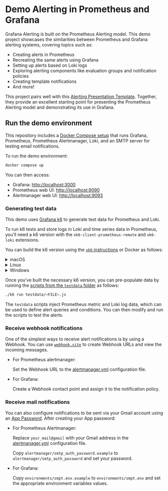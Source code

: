 # Demo Alerting in Prometheus and Grafana 

Grafana Alerting is built on the Prometheus Alerting model. This demo project showcases the similarities between Prometheus and Grafana alerting systems, covering topics such as:

- Creating alerts in Prometheus
- Recreating the same alerts using Grafana
- Setting up alerts based on Loki logs
- Exploring alerting components like evaluation groups and notification policies
- Creating template notifications
- And more!

This project pairs well with this [Alerting Presentation Template](https://docs.google.com/presentation/d/1XvJnBlNnXUjiS409ABN4NxNkFZoYDmoRKKoJqsvln-g/edit?usp=sharing). Together, they provide an excellent starting point for presenting the Prometheus Alerting model and demonstrating its use in Grafana.

## Run the demo environment

This repository includes a [Docker Compose setup](./docker-compose.yaml) that runs Grafana, Prometheus, Prometheus Alertmanager, Loki, and an SMTP server for testing email notifications.

To run the demo environment:

```bash
docker compose up
```

You can then access:
- Grafana: [http://localhost:3000](http://localhost:3000/)
- Prometheus web UI: [http://localhost:9090](http://localhost:9090/)
- Alertmanager web UI: [http://localhost:9093](http://localhost:9093/)

### Generating test data

This demo uses [Grafana k6](https://grafana.com/docs/k6) to generate test data for Prometheus and Loki.

To run k6 tests and store logs in Loki and time series data in Prometheus, you'll need a k6 version with the `xk6-client-prometheus-remote` and `xk6-loki` extensions.

You can build the k6 version using the [`xk6` instructions](https://grafana.com/docs/k6/latest/extensions/build-k6-binary-using-go/) or Docker as follows:

<details>
  <summary>macOS</summary>

  ```bash
  docker run --rm -it -e GOOS=darwin -u "$(id -u):$(id -g)" -v "${PWD}:/xk6" \
    grafana/xk6 build v0.55.0 \
    --with github.com/grafana/xk6-client-prometheus-remote@v0.3.2 \
    --with github.com/grafana/xk6-loki@v1.0.0
  ```
</details>

<details>
  <summary>Linux</summary>

  ```bash
  docker run --rm -it -u "$(id -u):$(id -g)" -v "${PWD}:/xk6" \
    grafana/xk6 build v0.55.0 \
    --with github.com/grafana/xk6-client-prometheus-remote@v0.3.2 \
    --with github.com/grafana/xk6-loki@v1.0.0
  ```
</details>

<details>
  <summary>Windows</summary>

  ```bash
docker run --rm -it -e GOOS=windows -u "$(id -u):$(id -g)" -v "${PWD}:/xk6" `
  grafana/xk6 build v0.55.0 --output k6.exe `
  --with github.com/grafana/xk6-client-prometheus-remote@v0.3.2 `
  --with github.com/grafana/xk6-loki@v1.0.0
```

</details>


Once you've built the necessary k6 version, you can pre-populate data by running the [scripts from the `testdata` folder](./testdata/) as follows:

```bash
./k6 run testdata/<FILE>.js
```

The `testdata` scripts inject Prometheus metric and Loki log data, which can be used to define alert queries and conditions. You can then modify and run the scripts to test the alerts.


### Receive webhook notifications

One of the simplest ways to receive alert notifications is by using a Webhook.  You can use [`webhook.site`](https://webhook.site/) to create Webhook URLs and view the incoming messages.

- For Prometheus alertmanager: 
  
  Set the Webhook URL to the [alertmanager.yml](./alertmanager/alertmanager.yml) configuration file.

- For Grafana:
  
  Create a Webhook contact point and assign it to the notification policy.

### Receive mail notifications

You can also configure notifications to be sent via your Gmail account using an [App Password](https://support.google.com/accounts/answer/185833?hl=en). After creating your App password:

- For Prometheus Alertmanager:

  Replace `your_mail@gmail` with your Gmail address in the [alertmanager.yml](./alertmanager/alertmanager.yml) configuration file.

  Copy `alertmanager/smtp_auth_password.example` to `alertmanager/smtp_auth_password` and set your password.

- For Grafana:

  Copy `environments/smpt.env.example` to `environments/smpt.env` and set the appropriate environment variables values.